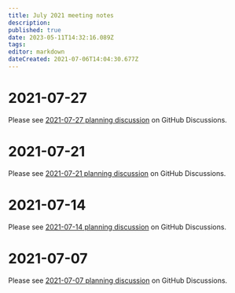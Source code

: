 ```yaml
---
title: July 2021 meeting notes
description: 
published: true
date: 2023-05-11T14:32:16.089Z
tags: 
editor: markdown
dateCreated: 2021-07-06T14:04:30.677Z
---
```


# 2021-07-27
Please see [2021-07-27 planning discussion](https://github.com/centerofci/mathesar/discussions/490) on GitHub Discussions.

# 2021-07-21

Please see [2021-07-21 planning discussion](https://github.com/centerofci/mathesar/discussions/461) on GitHub Discussions.

# 2021-07-14

Please see [2021-07-14 planning discussion](https://github.com/centerofci/mathesar/discussions/361) on GitHub Discussions.

# 2021-07-07

Please see [2021-07-07 planning discussion](https://github.com/centerofci/mathesar/discussions/336) on GitHub Discussions.
